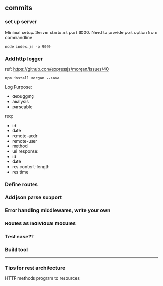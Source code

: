 ## commits 

### set up server 

Minimal setup. Server starts art port 8000. 
Need to provide port option from commandline

```
node index.js -p 9090
```

### Add http logger 
ref: https://github.com/expressjs/morgan/issues/40
```
npm install morgan --save
```
Log Purpose: 
- debugging
- analysis 
- parseable

req: 
- id
- date
- remote-addr
- remote-user
- method
- url
response: 
- id
- date
- res content-length
- res time

### Define routes 

### Add json parse support

### Error handling middlewares, write your own

### Routes as individual modules

### Test case?? 

### Build tool
---------------------------------------

### Tips for rest architecture
HTTP methods
program to resources

